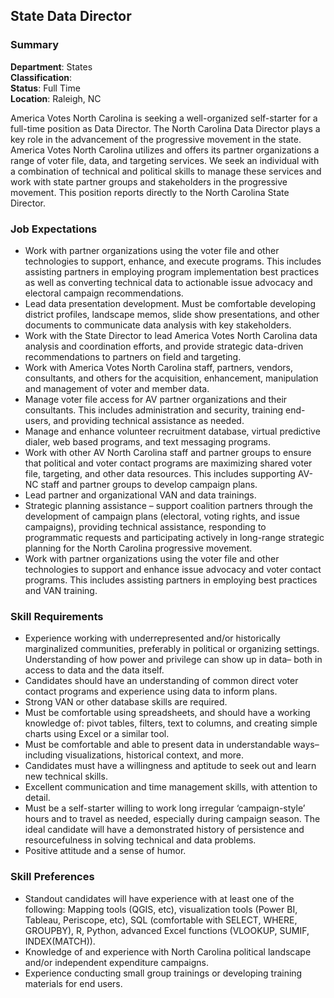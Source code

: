 ## State Data Director
### Summary
**Department**: States<br>
**Classification**: <br>
**Status**: Full Time<br>
**Location**: Raleigh, NC<br>

America Votes North Carolina is seeking a well-organized self-starter for a full-time position as Data Director. The North Carolina Data Director plays a key role in the advancement of the progressive movement in the state. America Votes North Carolina utilizes and offers its partner organizations a range of voter file, data, and targeting services. We seek an individual with a combination of technical and political skills to manage these services and work with state partner groups and stakeholders in the progressive movement. This position reports directly to the North Carolina State Director.


### Job Expectations
- Work with partner organizations using the voter file and other technologies to support, enhance, and execute programs. This includes assisting partners in employing program implementation best practices as well as converting technical data to actionable issue advocacy and electoral campaign recommendations.
- Lead data presentation development. Must be comfortable developing district profiles, landscape memos, slide show presentations, and other documents to communicate data analysis with key stakeholders.
- Work with the State Director to lead America Votes North Carolina data analysis and coordination efforts, and provide strategic data-driven recommendations to partners on field and targeting.
- Work with America Votes North Carolina staff, partners, vendors, consultants, and others for the acquisition, enhancement, manipulation and management of voter and member data.
- Manage voter file access for AV partner organizations and their consultants. This includes administration and security, training end-users, and providing technical assistance as needed.
- Manage and enhance volunteer recruitment database, virtual predictive dialer, web based programs, and text messaging programs.
- Work with other AV North Carolina staff and partner groups to ensure that political and voter contact programs are maximizing shared voter file, targeting, and other data resources. This includes supporting AV-NC staff and partner groups to develop campaign plans.
- Lead partner and organizational VAN and data trainings.
- Strategic planning assistance – support coalition partners through the development of campaign plans (electoral, voting rights, and issue campaigns), providing technical assistance, responding to programmatic requests and participating actively in long-range strategic planning for the North Carolina progressive movement.
- Work with partner organizations using the voter file and other technologies to support and enhance issue advocacy and voter contact programs. This includes assisting partners in employing best practices and VAN training.

### Skill Requirements
- Experience working with underrepresented and/or historically marginalized communities, preferably in political or organizing settings. Understanding of how power and privilege can show up in data– both in access to data and the data itself.
- Candidates should have an understanding of common direct voter contact programs and experience using data to inform plans.
- Strong VAN or other database skills are required.
- Must be comfortable using spreadsheets, and should have a working knowledge of: pivot tables, filters, text to columns, and creating simple charts using Excel or a similar tool.
- Must be comfortable and able to present data in understandable ways– including visualizations, historical context, and more.
- Candidates must have a willingness and aptitude to seek out and learn new technical skills.
- Excellent communication and time management skills, with attention to detail.
- Must be a self-starter willing to work long irregular ‘campaign-style’ hours and to travel as needed, especially during campaign season. The ideal candidate will have a demonstrated history of persistence and resourcefulness in solving technical and data problems.
- Positive attitude and a sense of humor.

### Skill Preferences
- Standout candidates will have experience with at least one of the following: Mapping tools (QGIS, etc), visualization tools (Power BI, Tableau, Periscope, etc), SQL (comfortable with SELECT, WHERE, GROUPBY), R, Python, advanced Excel functions (VLOOKUP, SUMIF, INDEX(MATCH)).
- Knowledge of and experience with North Carolina political landscape and/or independent expenditure campaigns.
- Experience conducting small group trainings or developing training materials for end users.
